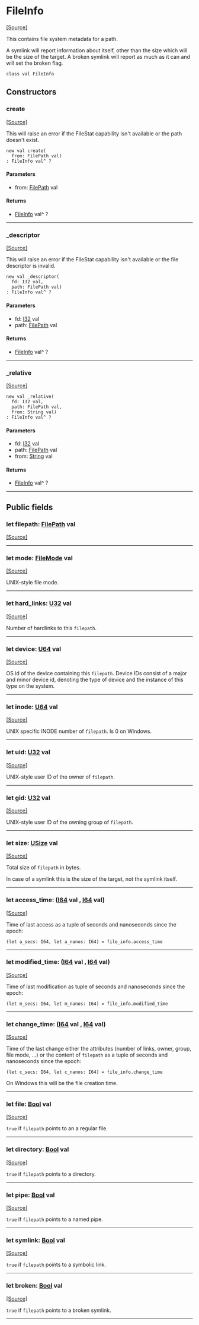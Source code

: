 # FileInfo
<span class="source-link">[[Source]](src/files/file_info.md#L1)</span>

This contains file system metadata for a path.

A symlink will report information about itself, other than the size which
will be the size of the target. A broken symlink will report as much as it
can and will set the broken flag.


```pony
class val FileInfo
```

## Constructors

### create
<span class="source-link">[[Source]](src/files/file_info.md#L86)</span>


This will raise an error if the FileStat capability isn't available or the
path doesn't exist.


```pony
new val create(
  from: FilePath val)
: FileInfo val^ ?
```
#### Parameters

*   from: [FilePath](files-FilePath.md) val

#### Returns

* [FileInfo](files-FileInfo.md) val^ ?

---

### _descriptor
<span class="source-link">[[Source]](src/files/file_info.md#L101)</span>


This will raise an error if the FileStat capability isn't available or the
file descriptor is invalid.


```pony
new val _descriptor(
  fd: I32 val,
  path: FilePath val)
: FileInfo val^ ?
```
#### Parameters

*   fd: [I32](builtin-I32.md) val
*   path: [FilePath](files-FilePath.md) val

#### Returns

* [FileInfo](files-FileInfo.md) val^ ?

---

### _relative
<span class="source-link">[[Source]](src/files/file_info.md#L116)</span>


```pony
new val _relative(
  fd: I32 val,
  path: FilePath val,
  from: String val)
: FileInfo val^ ?
```
#### Parameters

*   fd: [I32](builtin-I32.md) val
*   path: [FilePath](files-FilePath.md) val
*   from: [String](builtin-String.md) val

#### Returns

* [FileInfo](files-FileInfo.md) val^ ?

---

## Public fields

### let filepath: [FilePath](files-FilePath.md) val
<span class="source-link">[[Source]](src/files/file_info.md#L9)</span>



---

### let mode: [FileMode](files-FileMode.md) val
<span class="source-link">[[Source]](src/files/file_info.md#L11)</span>

UNIX-style file mode.



---

### let hard_links: [U32](builtin-U32.md) val
<span class="source-link">[[Source]](src/files/file_info.md#L14)</span>

Number of hardlinks to this `filepath`.



---

### let device: [U64](builtin-U64.md) val
<span class="source-link">[[Source]](src/files/file_info.md#L17)</span>

OS id of the device containing this `filepath`.
Device IDs consist of a major and minor device id,
denoting the type of device and the instance of this type on the system.




---

### let inode: [U64](builtin-U64.md) val
<span class="source-link">[[Source]](src/files/file_info.md#L24)</span>

UNIX specific INODE number of `filepath`. Is 0 on Windows.



---

### let uid: [U32](builtin-U32.md) val
<span class="source-link">[[Source]](src/files/file_info.md#L27)</span>

UNIX-style user ID of the owner of `filepath`.



---

### let gid: [U32](builtin-U32.md) val
<span class="source-link">[[Source]](src/files/file_info.md#L30)</span>

UNIX-style user ID of the owning group of `filepath`.



---

### let size: [USize](builtin-USize.md) val
<span class="source-link">[[Source]](src/files/file_info.md#L33)</span>

Total size of `filepath` in bytes.

In case of a symlink this is the size of the target, not the symlink itself.




---

### let access_time: ([I64](builtin-I64.md) val , [I64](builtin-I64.md) val)
<span class="source-link">[[Source]](src/files/file_info.md#L40)</span>

Time of last access as a tuple of seconds and nanoseconds since the epoch:

```pony
(let a_secs: I64, let a_nanos: I64) = file_info.access_time
```




---

### let modified_time: ([I64](builtin-I64.md) val , [I64](builtin-I64.md) val)
<span class="source-link">[[Source]](src/files/file_info.md#L49)</span>

Time of last modification as tuple of seconds and nanoseconds since the epoch:

```pony
(let m_secs: I64, let m_nanos: I64) = file_info.modified_time
```




---

### let change_time: ([I64](builtin-I64.md) val , [I64](builtin-I64.md) val)
<span class="source-link">[[Source]](src/files/file_info.md#L58)</span>

Time of the last change either the attributes (number of links, owner,
group, file mode, ...) or the content of `filepath`
as a tuple of seconds and nanoseconds since the epoch:

```pony
(let c_secs: I64, let c_nanos: I64) = file_info.change_time
```

On Windows this will be the file creation time.




---

### let file: [Bool](builtin-Bool.md) val
<span class="source-link">[[Source]](src/files/file_info.md#L71)</span>

`true` if `filepath` points to an a regular file.



---

### let directory: [Bool](builtin-Bool.md) val
<span class="source-link">[[Source]](src/files/file_info.md#L74)</span>

`true` if `filepath` points to a directory.



---

### let pipe: [Bool](builtin-Bool.md) val
<span class="source-link">[[Source]](src/files/file_info.md#L77)</span>

`true` if `filepath` points to a named pipe.



---

### let symlink: [Bool](builtin-Bool.md) val
<span class="source-link">[[Source]](src/files/file_info.md#L80)</span>

`true` if `filepath` points to a symbolic link.



---

### let broken: [Bool](builtin-Bool.md) val
<span class="source-link">[[Source]](src/files/file_info.md#L83)</span>

`true` if `filepath` points to a broken symlink.



---

